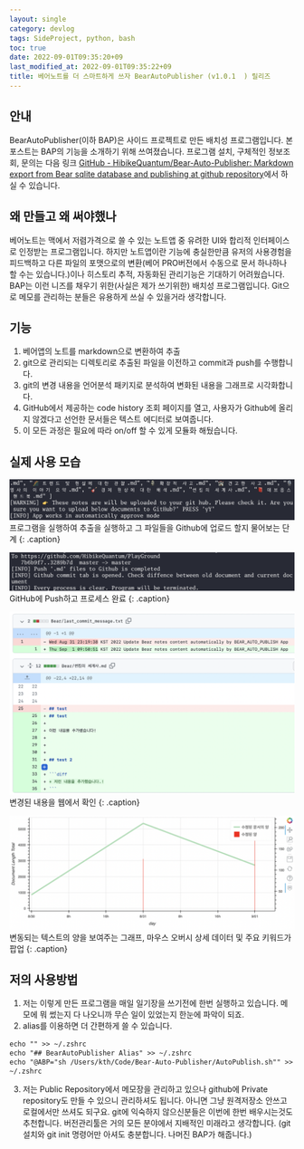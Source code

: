 ```yaml
---
layout: single
category: devlog
tags: SideProject, python, bash
toc: true
date: 2022-09-01T09:35:20+09
last_modified_at: 2022-09-01T09:35:22+09
title: 베어노트를 더 스마트하게 쓰자 BearAutoPublisher (v1.0.1  ) 릴리즈
---
```


## 안내
BearAutoPublisher(이하 BAP)은 사이드 프로젝트로 만든 배치성 프로그램입니다. 본 포스트는 BAP의 기능을 소개하기 위해 쓰여졌습니다. 프로그램 설치, 구체적인 정보조회, 문의는 다음 링크 [GitHub - HibikeQuantum/Bear-Auto-Publisher: Markdown export from Bear sqlite database and publishing at github repository](https://github.com/HibikeQuantum/Bear-Auto-Publisher)에서 하실 수 있습니다.  
  
## 왜 만들고 왜 써야했나
베어노트는 맥에서 저렴가격으로 쓸 수 있는 노트앱 중 유려한 UI와 합리적 인터페이스로 인정받는 프로그램입니다. 하지만 노트앱이란 기능에 충실한만큼 유저의 사용경험을 피드백하고 다른 파일의 포맷으로의 변환(베어 PRO버전에서 수동으로 문서 하나하나 할 수는 있습니다.)이나 히스토리 추적, 자동화된 관리기능은 기대하기 어려웠습니다.  
BAP는 이런 니즈를 채우기 위한(사실은 제가 쓰기위한) 배치성 프로그램입니다. Git으로 메모를 관리하는 분들은 유용하게 쓰실 수 있을거라 생각합니다.
  
## 기능
1. 베어앱의 노트를 markdown으로 변환하여 추출
2. git으로 관리되는 디렉토리로 추출된 파일을 이전하고 commit과 push를 수행합니다.
3. git의 변경 내용을 언어분석 패키지로 분석하여 변화된 내용을 그래프로 시각화합니다.
4. GitHub에서 제공하는 code history 조회 페이지를 열고, 사용자가 Github에 올리지 않겠다고 선언한 문서들은 텍스트 에디터로 보여줍니다.
5. 이 모든 과정은 필요에 따라 on/off 할 수 있게 모듈화 해뒀습니다.
  
## 실제 사용 모습
![!!!](/assets/img/SCR-20220901-dro.png)
프로그램을 실행하여 추출을 실행하고 그 파일들을 Github에 업로드 할지 물어보는 단계
{: .caption}
  
![!!!](/assets/img/SCR-20220901-er4.png)
GitHub에 Push하고 프로세스 완료
{: .caption}
  
![!!!](/assets/img/SCR-20220901-etc.png)
변경된 내용을 웹에서 확인
{: .caption}
  
![!!!](/assets/img/SCR-20220901-j5q.png)
변동되는 텍스트의 양을 보여주는 그래프, 마우스 오버시 상세 데이터 및 주요 키워드가 팝업
{: .caption}
  
## 저의 사용방법
1. 저는 이렇게 만든 프로그램을 매일 일기장을 쓰기전에 한번 실행하고 있습니다. 메모에 뭐 썼는지 다 나오니까 무슨 일이 있었는지 한눈에 파악이 되죠.  
2. alias를 이용하면 더 간편하게 쓸 수 있습니다.  
```
echo "" >> ~/.zshrc
echo "## BearAutoPublisher Alias" >> ~/.zshrc
echo "@ABP="sh /Users/kth/Code/Bear-Auto-Publisher/AutoPublish.sh"" >> ~/.zshrc
```
3. 저는 Public Repository에서 메모장을 관리하고 있으나 github에 Private repository도 만들 수 있으니 관리하셔도 됩니다. 아니면 그냥 원격저장소 안쓰고 로컬에서만 쓰셔도 되구요. git에 익숙하지 않으신분들은 이번에 한번 배우시는것도 추천합니다. 버전관리툴은 거의 모든 분야에서 지배적인 미래라고 생각합니다. (git 설치와 git init 명령어만 아셔도 충분합니다. 나머진 BAP가 해줍니다.)  